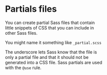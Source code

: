 # Partials files

You can create partial Sass files that contain  
little snippets of CSS that you can include in  
other Sass files.  

You might name it something like `_partial.scss`  

The underscore lets Sass know that the file is  
only a partial file and that it should not be  
generated into a CSS file. Sass partials are used  
with the `@use` rule.  
